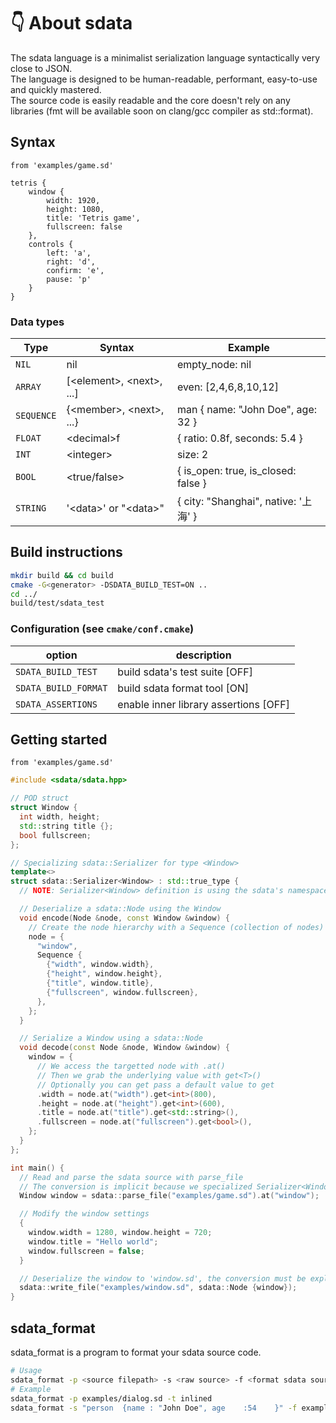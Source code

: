 # 👇 About sdata

The sdata language is a minimalist serialization language syntactically very close to JSON.  
The language is designed to be human-readable, performant, easy-to-use and quickly mastered.  
The source code is easily readable and the core doesn't rely on any libraries (fmt will be available soon on clang/gcc
compiler as std::format).

## Syntax

```from 'examples/game.sd'```

```
tetris {
    window {
        width: 1920,
        height: 1080,
        title: 'Tetris game',
        fullscreen: false
    },
    controls {
        left: 'a',
        right: 'd',
        confirm: 'e',
        pause: 'p'
    }
}
```

### Data types

| Type           | Syntax                       | Example                              |
|----------------|------------------------------|--------------------------------------|
| ```NIL```      | nil                          | empty_node: nil                      |
| ```ARRAY```    | [\<element\>, \<next\>, ...] | even: [2,4,6,8,10,12]                |
| ```SEQUENCE``` | {\<member\>, \<next\>, ...}  | man { name: "John Doe", age: 32 }    |
| ```FLOAT```    | \<decimal\>f                 | { ratio: 0.8f, seconds: 5.4 }        |
| ```INT```      | \<integer\>                  | size: 2                              |
| ```BOOL```     | \<true/false\>               | { is_open: true, is_closed: false }  |
| ```STRING```   | \'\<data\>\' or \"\<data\>\" | { city: "Shanghai", native: \'上海\' } |

## Build instructions

```bash
mkdir build && cd build
cmake -G<generator> -DSDATA_BUILD_TEST=ON ..
cd ../
build/test/sdata_test
```

### Configuration (see ```cmake/conf.cmake```)

| option                   | description                           |
|--------------------------|---------------------------------------|
| ```SDATA_BUILD_TEST```   | build sdata's test suite [OFF]        |
| ```SDATA_BUILD_FORMAT``` | build sdata format tool [ON]          |
| ```SDATA_ASSERTIONS```   | enable inner library assertions [OFF] |

## Getting started

```from 'examples/game.sd'```

```cpp
#include <sdata/sdata.hpp>

// POD struct
struct Window {
  int width, height;
  std::string title {};
  bool fullscreen;
};

// Specializing sdata::Serializer for type <Window>
template<>
struct sdata::Serializer<Window> : std::true_type {
  // NOTE: Serializer<Window> definition is using the sdata's namespace implicitly

  // Deserialize a sdata::Node using the Window
  void encode(Node &node, const Window &window) {
    // Create the node hierarchy with a Sequence (collection of nodes)
    node = {
      "window",
      Sequence {
        {"width", window.width},
        {"height", window.height},
        {"title", window.title},
        {"fullscreen", window.fullscreen},
      },
    };
  }

  // Serialize a Window using a sdata::Node
  void decode(const Node &node, Window &window) {
    window = {
      // We access the targetted node with .at()
      // Then we grab the underlying value with get<T>()
      // Optionally you can get pass a default value to get
      .width = node.at("width").get<int>(800),
      .height = node.at("height").get<int>(600),
      .title = node.at("title").get<std::string>(),
      .fullscreen = node.at("fullscreen").get<bool>(),
    };
  }
};

int main() {
  // Read and parse the sdata source with parse_file
  // The conversion is implicit because we specialized Serializer<Window>
  Window window = sdata::parse_file("examples/game.sd").at("window");

  // Modify the window settings
  {
    window.width = 1280, window.height = 720;
    window.title = "Hello world";
    window.fullscreen = false;
  }

  // Deserialize the window to 'window.sd', the conversion must be explicit
  sdata::write_file("examples/window.sd", sdata::Node {window});
}
```

## sdata_format

sdata_format is a program to format your sdata source code.

```bash
# Usage
sdata_format -p <source filepath> -s <raw source> -f <format sdata source> -t <format template [classic/inlined/minimal]>  
# Example
sdata_format -p examples/dialog.sd -t inlined
sdata_format -s "person  {name : "John Doe", age    :54    }" -f examples/format.sd
```
